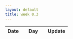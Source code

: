 ```yaml
---
layout: default
title: week 0.3
---
```


|Date        ||Day          ||Update
| -----------|-|------------|-|-------------|

<!-- 10 June 2022  ||Friday       || Did nothing.  -->
